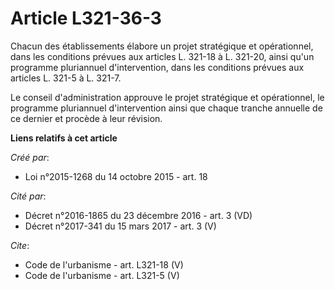 # Article L321-36-3

Chacun des établissements élabore un projet stratégique et opérationnel, dans les conditions prévues aux articles L. 321-18 à
L. 321-20, ainsi qu'un programme pluriannuel d'intervention, dans les conditions prévues aux articles L. 321-5 à L. 321-7. 

Le conseil d'administration approuve le projet stratégique et opérationnel, le programme pluriannuel d'intervention ainsi que
chaque tranche annuelle de ce dernier et procède à leur révision.

**Liens relatifs à cet article**

_Créé par_:

  - Loi n°2015-1268 du 14 octobre 2015 - art. 18

_Cité par_:

  - Décret n°2016-1865 du 23 décembre 2016 - art. 3 (VD)
  - Décret n°2017-341 du 15 mars 2017 - art. 3 (V)

_Cite_:

  - Code de l'urbanisme - art. L321-18 (V)
  - Code de l'urbanisme - art. L321-5 (V)
